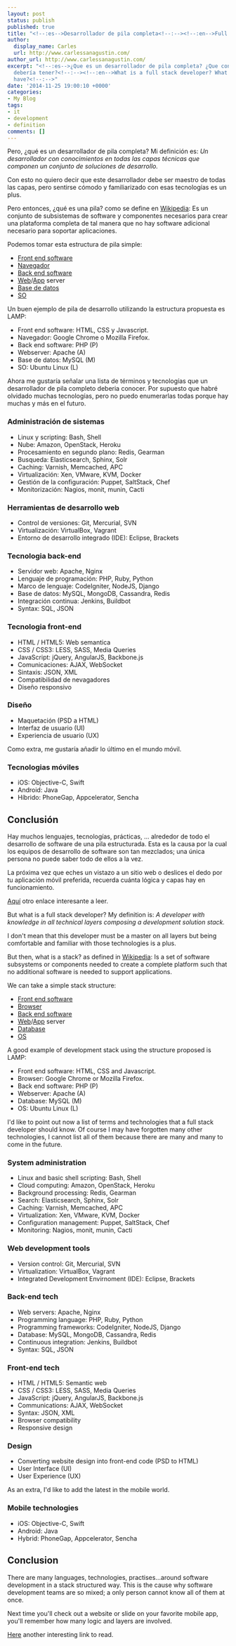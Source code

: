 ```yaml
---
layout: post
status: publish
published: true
title: "<!--:es-->Desarrollador de pila completa<!--:--><!--:en-->Full stack developer<!--:-->"
author:
  display_name: Carles
  url: http://www.carlessanagustin.com/
author_url: http://www.carlessanagustin.com/
excerpt: "<!--:es-->¿Que es un desarrollador de pila completa? ¿Que conocimientos
  debería tener?<!--:--><!--:en-->What is a full stack developer? What skills should
  have?<!--:-->"
date: '2014-11-25 19:00:10 +0000'
categories:
- My Blog
tags:
- it
- development
- definition
comments: []
---
```

<p><!--:es-->Pero, &iquest;qu&eacute; es un desarrollador de pila completa? Mi definici&oacute;n es: <em>Un desarrollador con conocimientos en todas las capas t&eacute;cnicas que componen un conjunto de soluciones de desarrollo.</em></p>
<p>Con esto no quiero decir que este desarrollador debe ser maestro de todas las capas, pero sentirse c&oacute;modo y familiarizado con esas tecnolog&iacute;as es un plus.</p>
<p>Pero entonces, &iquest;qu&eacute; es una pila? como se define en <a href="http://en.wikipedia.org/wiki/Solution_stack" target="_blank">Wikipedia</a>: Es un conjunto de subsistemas de software y componentes necesarios para crear una plataforma completa de tal manera que no hay software adicional necesario para soportar aplicaciones.</p>
<p>Podemos tomar esta estructura de pila simple:</p>
<ul>
<li><a href="http://en.wikipedia.org/wiki/Front_end_development" target="_blank">Front end software</a></li>
<li><a href="http://en.wikipedia.org/wiki/Web_browser" target="_blank">Navegador</a></li>
<li><a href="http://en.wikipedia.org/wiki/Front_and_back_ends" target="_blank">Back end software</a></li>
<li><a href="http://en.wikipedia.org/wiki/Web_server" target="_blank">Web</a>/<a href="http://en.wikipedia.org/wiki/Application_server" target="_blank">App</a> server</li>
<li><a href="http://en.wikipedia.org/wiki/Database" target="_blank">Base de datos</a></li>
<li><a href="http://en.wikipedia.org/wiki/Operating_system" target="_blank">SO</a></li>
</ul>
<p>Un buen ejemplo de pila de desarrollo utilizando la estructura propuesta es LAMP:</p>
<ul>
<li>Front end software: HTML, CSS y Javascript.</li>
<li>Navegador: Google Chrome o Mozilla Firefox.</li>
<li>Back end software: PHP (P)</li>
<li>Webserver: Apache (A)</li>
<li>Base de datos: MySQL (M)</li>
<li>SO: Ubuntu Linux (L)</li>
</ul>
<p>Ahora me gustar&iacute;a se&ntilde;alar una lista de t&eacute;rminos y tecnolog&iacute;as que un desarrollador de pila completo deberia conocer. Por supuesto que habr&eacute; olvidado muchas tecnolog&iacute;as, pero no puedo enumerarlas todas porque hay muchas y m&aacute;s en el futuro.</p>
<h3>Administraci&oacute;n de sistemas</h3>
<ul>
<li>Linux y scripting: Bash, Shell</li>
<li>Nube: Amazon, OpenStack, Heroku</li>
<li>Procesamiento en segundo plano: Redis, Gearman</li>
<li>Busqueda: Elasticsearch, Sphinx, Solr</li>
<li>Caching: Varnish, Memcached, APC</li>
<li>Virtualizaci&oacute;n: Xen, VMware, KVM, Docker</li>
<li>Gesti&oacute;n de la configuraci&oacute;n: Puppet, SaltStack, Chef</li>
<li>Monitorizaci&oacute;n: Nagios, monit, munin, Cacti</li>
</ul>
<h3>Herramientas de desarrollo web</h3>
<ul>
<li>Control de versiones: Git, Mercurial, SVN</li>
<li>Virtualizaci&oacute;n: VirtualBox, Vagrant</li>
<li>Entorno de desarrollo integrado (IDE): Eclipse, Brackets</li>
</ul>
<h3>Tecnologia back-end</h3>
<ul>
<li>Servidor web: Apache, Nginx</li>
<li>Lenguaje de programaci&oacute;n: PHP, Ruby, Python</li>
<li>Marco de lenguaje: CodeIgniter, NodeJS, Django</li>
<li>Base de datos: MySQL, MongoDB, Cassandra, Redis</li>
<li>Integraci&oacute;n continua: Jenkins, Buildbot</li>
<li>Syntax: SQL, JSON</li>
</ul>
<h3>Tecnologia front-end</h3>
<ul>
<li>HTML / HTML5: Web semantica</li>
<li>CSS / CSS3: LESS, SASS, Media Queries</li>
<li>JavaScript: jQuery, AngularJS, Backbone.js</li>
<li>Comunicaciones: AJAX, WebSocket</li>
<li>Sintaxis: JSON, XML</li>
<li>Compatibilidad de nevagadores</li>
<li>Dise&ntilde;o responsivo</li>
</ul>
<h3>Dise&ntilde;o</h3>
<ul>
<li>Maquetaci&oacute;n (PSD a HTML)</li>
<li>Interfaz de usuario (UI)</li>
<li>Experiencia de usuario (UX)</li>
</ul>
<p>Como extra, me gustar&iacute;a a&ntilde;adir lo &uacute;ltimo en el mundo m&oacute;vil.</p>
<h3>Tecnologias m&oacute;viles</h3>
<ul>
<li>iOS: Objective-C, Swift</li>
<li>Android: Java</li>
<li>H&iacute;brido: PhoneGap, Appcelerator, Sencha</li>
</ul>
<h2>Conclusi&oacute;n</h2>
<p>Hay muchos lenguajes, tecnolog&iacute;as, pr&aacute;cticas, ... alrededor de todo el desarrollo de software de una pila estructurada. Esta es la causa por la cual los equipos de desarrollo de software son tan mezclados; una &uacute;nica persona no puede saber todo de ellos a la vez.</p>
<p>La pr&oacute;xima vez que eches un vistazo a un sitio web o deslices el dedo por tu aplicaci&oacute;n m&oacute;vil preferida, recuerda cu&aacute;nta l&oacute;gica y capas hay en funcionamiento.</p>
<p><a href="http://www.laurencegellert.com/2012/08/what-is-a-full-stack-developer/" target="_blank">Aqu&iacute;</a> otro enlace interesante a leer.<!--:--><!--:en-->
<p>But what is a full stack developer? My definition is: <em>A developer with knowledge in all technical layers composing a development solution stack.</em></p>
<p>I don't mean that this developer must be a master on all layers but being comfortable and familiar with those technologies is a plus.</p>
<p>But then, what is a stack? as defined in <a href="http://en.wikipedia.org/wiki/Solution_stack" target="_blank">Wikipedia</a>: Is a set of software subsystems or components needed to create a complete platform such that no additional software is needed to support applications.</p>
<p>We can take a simple stack structure:</p>
<ul>
<li><a href="http://en.wikipedia.org/wiki/Front_end_development" target="_blank">Front end software</a></li>
<li><a href="http://en.wikipedia.org/wiki/Web_browser" target="_blank">Browser</a></li>
<li><a href="http://en.wikipedia.org/wiki/Front_and_back_ends" target="_blank">Back end software</a></li>
<li><a href="http://en.wikipedia.org/wiki/Web_server" target="_blank">Web</a>/<a href="http://en.wikipedia.org/wiki/Application_server" target="_blank">App</a> server</li>
<li><a href="http://en.wikipedia.org/wiki/Database" target="_blank">Database</a></li>
<li><a href="http://en.wikipedia.org/wiki/Operating_system" target="_blank">OS</a></li>
</ul>
<p>A good example of development stack using the structure proposed is LAMP:</p>
<ul>
<li>Front end software: HTML, CSS and Javascript.</li>
<li>Browser: Google Chrome or Mozilla Firefox.</li>
<li>Back end software: PHP (P)</li>
<li>Webserver: Apache (A)</li>
<li>Database: MySQL (M)</li>
<li>OS: Ubuntu Linux (L)</li>
</ul>
<p>I'd like to point out now a list of terms and technologies that a full stack developer should know. Of course I may have forgotten many other technologies, I cannot list all of them because there are many and many to come in the future.</p>
<h3>System administration</h3>
<ul>
<li>Linux and basic shell scripting: Bash, Shell</li>
<li>Cloud computing: Amazon, OpenStack, Heroku</li>
<li>Background processing: Redis, Gearman</li>
<li>Search: Elasticsearch, Sphinx, Solr</li>
<li>Caching: Varnish, Memcached, APC</li>
<li>Virtualization: Xen, VMware, KVM, Docker</li>
<li>Configuration management: Puppet, SaltStack, Chef</li>
<li>Monitoring: Nagios, monit, munin, Cacti</li>
</ul>
<h3>Web development tools</h3>
<ul>
<li>Version control: Git, Mercurial, SVN</li>
<li>Virtualization: VirtualBox, Vagrant</li>
<li>Integrated Development Envirnoment (IDE): Eclipse, Brackets</li>
</ul>
<h3>Back-end tech</h3>
<ul>
<li>Web servers: Apache, Nginx</li>
<li>Programming language: PHP, Ruby, Python</li>
<li>Programming frameworks: CodeIgniter, NodeJS, Django</li>
<li>Database: MySQL, MongoDB, Cassandra, Redis</li>
<li>Continuous integration: Jenkins, Buildbot</li>
<li>Syntax: SQL, JSON</li>
</ul>
<h3>Front-end tech</h3>
<ul>
<li>HTML / HTML5: Semantic web</li>
<li>CSS / CSS3: LESS, SASS, Media Queries</li>
<li>JavaScript: jQuery, AngularJS, Backbone.js</li>
<li>Communications: AJAX, WebSocket</li>
<li>Syntax: JSON, XML</li>
<li>Browser compatibility</li>
<li>Responsive design</li>
</ul>
<h3>Design</h3>
<ul>
<li>Converting website design into front-end code (PSD to HTML)</li>
<li>User Interface (UI)</li>
<li>User Experience (UX)</li>
</ul>
<p>As an extra, I'd like to add the latest in the mobile world.</p>
<h3>Mobile technologies</h3>
<ul>
<li>iOS: Objective-C, Swift</li>
<li>Android: Java</li>
<li>Hybrid: PhoneGap, Appcelerator, Sencha</li>
</ul>
<h2>Conclusion</h2>
<p>There are many languages, technologies, practises...around software development in a stack structured way. This is the cause why software development teams are so mixed; a only person cannot know all of them at once.</p>
<p>Next time you'll check out a website or slide on your favorite mobile app, you'll remember how many logic and layers are involved.</p>
<p><a href="http://www.laurencegellert.com/2012/08/what-is-a-full-stack-developer/" target="_blank">Here</a> another interesting link to read.</p>
<p><!--:--></p>
